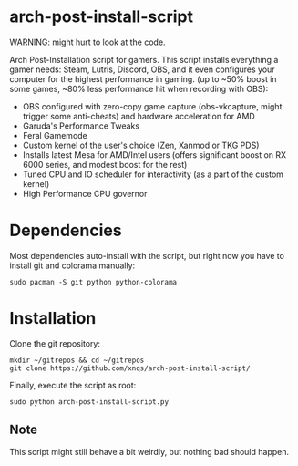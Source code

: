 # arch-post-install-script
WARNING: might hurt to look at the code.

Arch Post-Installation script for gamers. This script installs everything a gamer needs: Steam, Lutris, Discord, OBS, and it even configures your computer for the highest performance in gaming. (up to ~50% boost in some games, ~80% less performance hit when recording with OBS):

- OBS configured with zero-copy game capture (obs-vkcapture, might trigger some anti-cheats) and hardware acceleration for AMD
- Garuda's Performance Tweaks
- Feral Gamemode
- Custom kernel of the user's choice (Zen, Xanmod or TKG PDS)
- Installs latest Mesa for AMD/Intel users (offers significant boost on RX 6000 series, and modest boost for the rest)
- Tuned CPU and IO scheduler for interactivity (as a part of the custom kernel)
- High Performance CPU governor

# Dependencies
Most dependencies auto-install with the script, but right now you have to install git and colorama manually:

`sudo pacman -S git python python-colorama`

# Installation
Clone the git repository:
```
mkdir ~/gitrepos && cd ~/gitrepos
git clone https://github.com/xnqs/arch-post-install-script/
```
Finally, execute the script as root:
```
sudo python arch-post-install-script.py
```

## Note
This script might still behave a bit weirdly, but nothing bad should happen.
